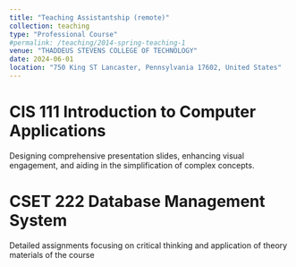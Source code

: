 ```yaml
---
title: "Teaching Assistantship (remote)"
collection: teaching
type: "Professional Course"
#permalink: /teaching/2014-spring-teaching-1
venue: "THADDEUS STEVENS COLLEGE OF TECHNOLOGY"
date: 2024-06-01
location: "750 King ST Lancaster, Pennsylvania 17602, United States"
---
```


# CIS 111 Introduction to Computer Applications

Designing comprehensive presentation slides, enhancing visual engagement, and aiding in the simplification of
complex concepts.

# CSET 222 Database Management System

Detailed assignments focusing on critical thinking and application of theory materials of the course
